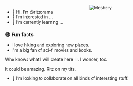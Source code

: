 <a href= "https://badges.layer5.io" >
  <img width="224px" align="right" src="https://badges.layer5.io/assets/badges/meshery/meshery.png" alt = "Meshery" />
</a>

- 👋 Hi, I’m @ritzorama
- 👀 I’m interested in ...
- 🌱 I’m currently learning ...




### 😄 Fun facts

* I love hiking and exploring new places.
* I'm a big fan of sci-fi movies and books.

<!---
ritzorama/ritzorama is a ✨ special ✨ repository because its `README.md` (this file) appears on your GitHub profile.
You can click the Preview link to take a look at your changes.
--->
Who knows what I will create here <img src="help.svg" width="12px" />. I wonder, too.

It could be amazing. Ritz on my tits.

- 💞️ I’m looking to collaborate on all kinds of interesting stuff.

